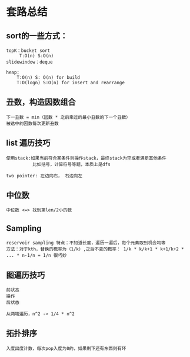 套路总结
=====
   sort的一些方式：
   ----
    topK：bucket sort
         T:O(n) S:O(n)
    slidewindow：deque
    
    heap:
        T:O(n) S: O(n) for build 
        T:O(logn) S:O(n) for insert and rearrange
    
   丑数，构造因数组合
   ----
    下一丑数 = min（因数 * 之前乘过的最小丑数的下一个丑数）
    被选中的因数每次更新丑数
   
   list 遍历技巧
   ----  
    使用stack:如果当前符合某条件则操作stack，最终stack为空或者满足其他条件
              比如括号，计算符号等题，本质上是dfs
              
    two pointer: 左边向右， 右边向左
   
   中位数
   ----
    中位数 <=> 找到第len/2小的数
    
   Sampling
   ----
    reservoir sampling 特点：不知道长度，遍历一遍后，每个元素取到机会均等
    方法：对于kth，替换的概率为（1/k）,之后不变的概率： 1/k * k/k+1 * k+1/k+2 * ... * n-1/n = 1/n 很巧妙
   
   图遍历技巧
   ----
    前状态
    操作
    后状态
    
    从两端遍历，n^2 -> 1/4 * n^2
   
   拓扑排序
   ----
    入度出度计数，每次pop入度为0的，如果剩下还有东西则有环
   
   
